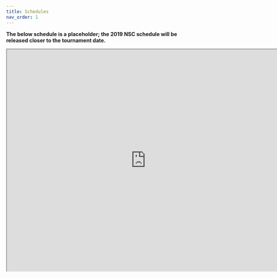 ```yaml
---
title: Schedules
nav_order: 1
---
```


**The below schedule is a placeholder; the 2019 NSC schedule will be released closer to the tournament date.**

<iframe src="https://drive.google.com/file/d/1UcHa6nSFMo1cetArQw5z4rz5RfVsWyOm/preview" width="750" height="600"></iframe>

